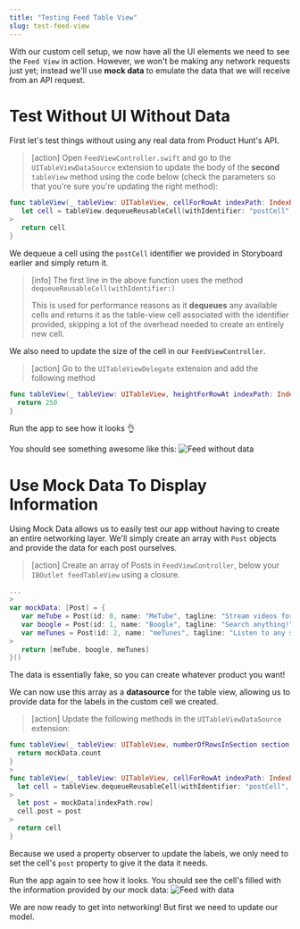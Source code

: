 ```yaml
---
title: "Testing Feed Table View"
slug: test-feed-view
---
```


With our custom cell setup, we now have all the UI elements we need to see the `Feed View` in action. However, we won't be making any network requests just yet; instead we'll use **mock data** to emulate the data that we will receive from an API request.

# Test Without UI Without Data

First let's test things without using any real data from Product Hunt's API.

> [action]
> Open `FeedViewController.swift` and go to the `UITableViewDataSource` extension to update the body of the **second** `tableView` method using the code below (check the parameters so that you're sure you're updating the right method):
>
```swift
func tableView(_ tableView: UITableView, cellForRowAt indexPath: IndexPath) -> UITableViewCell {
   let cell = tableView.dequeueReusableCell(withIdentifier: "postCell", for: indexPath) as! PostTableViewCell
>
   return cell
}
```

We dequeue a cell using the `postCell` identifier we provided in Storyboard earlier and simply return it.

> [info]
> The first line in the above function uses the method `dequeueReusableCell(withIdentifier:)`
>
> This is used for performance reasons as it **dequeues** any available cells and returns it as the table-view cell associated with the identifier provided, skipping a lot of the overhead needed to create an entirely new cell.

We also need to update the size of the cell in our `FeedViewController`.

> [action]
> Go to the `UITableViewDelegate` extension and add the following method
>
```swift
func tableView(_ tableView: UITableView, heightForRowAt indexPath: IndexPath) -> CGFloat {
  return 250
}
```

Run the app to see how it looks 👌

You should see something awesome like this:
![Feed without data](assets/feed-without-data.png)

# Use Mock Data To Display Information

Using Mock Data allows us to easily test our app without having to create an entire networking layer. We'll simply create an array with `Post` objects and provide the data for each post ourselves.

> [action]
> Create an array of Posts in `FeedViewController`, below your `IBOutlet feedTableView` using a closure.
>
``` swift
...
>
var mockData: [Post] = {
   var meTube = Post(id: 0, name: "MeTube", tagline: "Stream videos for free!", votesCount: 25, commentsCount: 4)
   var boogle = Post(id: 1, name: "Boogle", tagline: "Search anything!", votesCount: 1000, commentsCount: 50)
   var meTunes = Post(id: 2, name: "meTunes", tagline: "Listen to any song!", votesCount: 25000, commentsCount: 590)
>
   return [meTube, boogle, meTunes]
}()
```

The data is essentially fake, so you can create whatever product you want!

We can now use this array as a **datasource** for the table view, allowing us to provide data for the labels in the custom cell we created.

> [action]
> Update the following methods in the `UITableViewDataSource` extension:
>
```swift
func tableView(_ tableView: UITableView, numberOfRowsInSection section: Int) -> Int {
  return mockData.count
}
>
func tableView(_ tableView: UITableView, cellForRowAt indexPath: IndexPath) -> UITableViewCell {
  let cell = tableView.dequeueReusableCell(withIdentifier: "postCell", for: indexPath) as! PostTableViewCell
>
  let post = mockData[indexPath.row]
  cell.post = post
>
  return cell
}
```

Because we used a property observer to update the labels, we only need to set the cell's `post` property to give it the data it needs.

Run the app again to see how it looks. You should see the cell's filled with the information provided by our mock data:
![Feed with data](assets/feed-with-data.png)

We are now ready to get into networking! But first we need to update our model.

